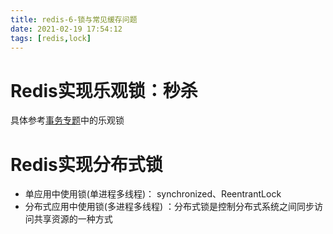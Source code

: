 ```yaml
---
title: redis-6-锁与常见缓存问题
date: 2021-02-19 17:54:12
tags: [redis,lock]
---
```


# Redis实现乐观锁：秒杀

具体参考[事务专题]()中的乐观锁

# Redis实现分布式锁

- 单应用中使用锁(单进程多线程)： synchronized、ReentrantLock 
- 分布式应用中使用锁(多进程多线程) ：分布式锁是控制分布式系统之间同步访问共享资源的一种方式